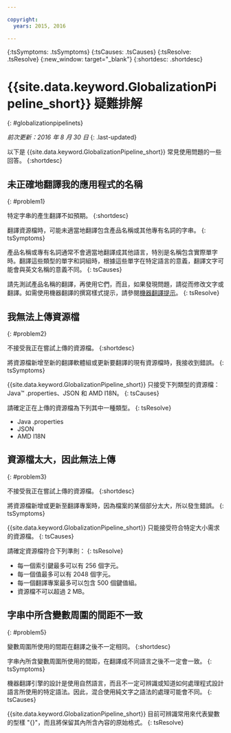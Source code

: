 ```yaml
---

copyright:
  years: 2015, 2016

---
```


{:tsSymptoms: .tsSymptoms} 
{:tsCauses: .tsCauses} 
{:tsResolve: .tsResolve} 
{:new_window: target="_blank"}
{:shortdesc: .shortdesc}

# {{site.data.keyword.GlobalizationPipeline_short}} 疑難排解
{: #globalizationpipelinets}

*前次更新：2016 年 8 月 30 日*
{: .last-updated}

以下是 {{site.data.keyword.GlobalizationPipeline_short}} 常見使用問題的一些回答。
{:shortdesc}


## 未正確地翻譯我的應用程式的名稱
{: #problem1}

特定字串的產生翻譯不如預期。
{:shortdesc}

翻譯資源檔時，可能未適當地翻譯包含產品名稱或其他專有名詞的字串。
{: tsSymptoms}

產品名稱或專有名詞通常不會適當地翻譯成其他語言，特別是名稱包含實際單字時。翻譯這些類型的單字和詞組時，根據這些單字在特定語言的意義，翻譯文字可能會與英文名稱的意義不同。
{: tsCauses}

請先測試產品名稱的翻譯，再使用它們，而且，如果發現問題，請從而修改文字或翻譯。如需使用機器翻譯的撰寫樣式提示，請參閱[機器翻譯提示](./tips.html#globalizationpipeline_tips)。
{: tsResolve}



## 我無法上傳資源檔
{: #problem2}

不接受我正在嘗試上傳的資源檔。
{:shortdesc}

將資源檔新增至新的翻譯軟體組或更新要翻譯的現有資源檔時，我接收到錯誤。
{: tsSymptoms}

{{site.data.keyword.GlobalizationPipeline_short}} 只接受下列類型的資源檔：Java™ .properties、JSON 和 AMD I18N。
{: tsCauses}

請確定正在上傳的資源檔為下列其中一種類型。
{: tsResolve}
* Java .properties
* JSON
* AMD I18N



## 資源檔太大，因此無法上傳
{: #problem3}

不接受我正在嘗試上傳的資源檔。
{:shortdesc}

將資源檔新增或更新至翻譯專案時，因為檔案的某個部分太大，所以發生錯誤。
{: tsSymptoms}

{{site.data.keyword.GlobalizationPipeline_short}} 只能接受符合特定大小需求的資源檔。
{: tsCauses}

請確定資源檔符合下列準則：
{: tsResolve}
* 每一個索引鍵最多可以有 256 個字元。
* 每一個值最多可以有 2048 個字元。
* 每一個翻譯專案最多可以包含 500 個鍵值組。
* 資源檔不可以超過 2 MB。




## 字串中所含變數周圍的間距不一致
{: #problem5}

變數周圍所使用的間距在翻譯之後不一定相同。
{:shortdesc}

字串內所含變數周圍所使用的間距，在翻譯成不同語言之後不一定會一致。
{: tsSymptoms}

機器翻譯引擎的設計是使用自然語言，而且不一定可辨識或知道如何處理程式設計語言所使用的特定語法。因此，混合使用純文字之語法的處理可能會不同。
{: tsCauses}

{{site.data.keyword.GlobalizationPipeline_short}} 目前可辨識常用來代表變數的型樣 "{}"，而且將保留其內所含內容的原始格式。
{: tsResolve}
